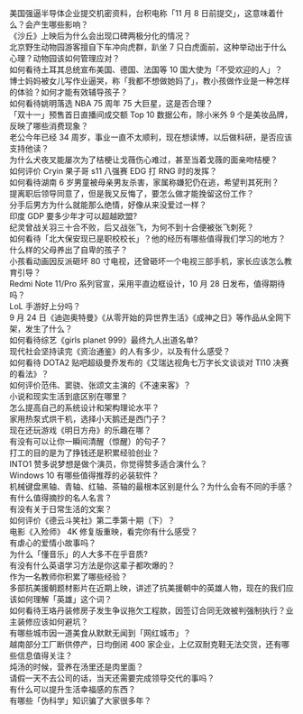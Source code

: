 美国强逼半导体企业提交机密资料，台积电称「11 月 8 日前提交」，这意味着什么？会产生哪些影响？  
《沙丘》上映后为什么会出现口碑两极分化的情况？  
北京野生动物园游客擅自下车冲向虎群，趴坐 7 只白虎面前，这种举动出于什么心理？动物园该如何管理应对？  
如何看待土耳其总统宣布美国、德国、法国等 10 国大使为「不受欢迎的人」？  
博士妈妈被女儿写作业逼哭，称「我都不想做她妈了」，教小孩做作业是一种怎样的体验？如何才能有效辅导孩子？  
如何看待姚明落选 NBA 75 周年 75 大巨星，这是否合理？  
「双十一」预售首日直播间成交额 Top 10 数据公布，除小米外 9 个是美妆品牌，反映了哪些消费现象？  
老公今年已经 34 周岁，事业一直不太顺利，现在想读博，以后做科研，是否应该支持他读？  
为什么犬夜叉能屡次为了桔梗让戈薇伤心难过，甚至当着戈薇的面亲吻桔梗？  
如何评价 Cryin 果子哥 s11 八强赛 EDG 打 RNG 时的发挥？  
如何看待湖南 6 岁男童被母亲男友杀害，家属称嫌犯仍在逃，希望判其死刑？  
提离职后领导同意了，但是我又反悔了，要怎么做才能挽留这份工作？  
分手后男方为什么就能那么绝情，好像从来没爱过一样？  
印度 GDP 要多少年才可以超越欧盟?  
纪灵曾战关羽三十合不败，后又战张飞，为何不到十合便被张飞刺死？  
如何看待「北大保安现已是职校校长」？他的经历有哪些值得我们学习的地方？  
什么样的父母养出了自卑的孩子？  
小孩看动画因反派砸坏 80 寸电视，还曾砸坏一个电视三部手机，家长应该怎么教育引导？  
Redmi Note 11/Pro 系列官宣，采用平直边框设计，10 月 28 日发布，值得期待吗？  
LoL 手游好上分吗？  
9 月 24 日《迪迦奥特曼》《从零开始的异世界生活》《成神之日》等作品从全网下架，发生了什么？  
如何看待综艺《girls planet 999》最终九人出道名单?  
现代社会坚持读完《资治通鉴》的人有多少，以及有什么感受？  
如何看待 DOTA2 贴吧超级曼乔发布的《艾瑞达视角七万字长文谈谈对 TI10 决赛的看法》？  
如何评价范伟、窦骁、张颂文主演的《不速来客》？  
小说和现实生活到底区别在哪里？  
怎么提高自己的系统设计和架构理论水平？  
家用热泵式烘干机，选择小天鹅还是西门子？  
现在还玩游戏《明日方舟》的乐趣在哪？  
有没有可以让你一瞬间清醒（惊醒）的句子？  
打工的目的是为了挣钱还是积累经验创业？  
INTO1 赞多说梦想是做个演员，你觉得赞多适合演什么？  
Windows 10 有哪些值得推荐的必装软件？  
机械键盘黑轴、青轴、红轴、茶轴的最根本区别是什么？为什么会有不同的手感？  
有什么值得摘抄的名人名言？  
有没有关于日常生活的文案？  
如何评价《德云斗笑社》第二季第十期（下）？  
电影《入殓师》 4K 修复版重映，看完你有什么感受？  
有虐心的爱情小故事吗？  
为什么「懂音乐」的人大多不在乎音质?  
有没有什么英语学习方法是你这辈子都吹爆的？  
作为一名教师你积累了哪些经验？  
多部抗美援朝题材影片在近期上映，讲述了抗美援朝中的英雄人物，现在的我们应该如何理解「英雄」这个词？  
如何看待王珞丹装修房子发生争议拖欠工程款，因签订合同无效被判强制执行？业主装修应该如何避坑？  
有哪些城市因一道美食从默默无闻到「网红城市」？  
越南部分工厂断供停产，日均倒闭 400 家企业，上亿双耐克鞋无法交货，还有哪些信息值得关注？  
炖汤的时候，营养在汤里还是肉里面？  
请假一天不去公司的话，当天还需要完成领导交代的事吗？  
有什么可以提升生活幸福感的东西？  
有哪些「伪科学」知识骗了大家很多年？  
